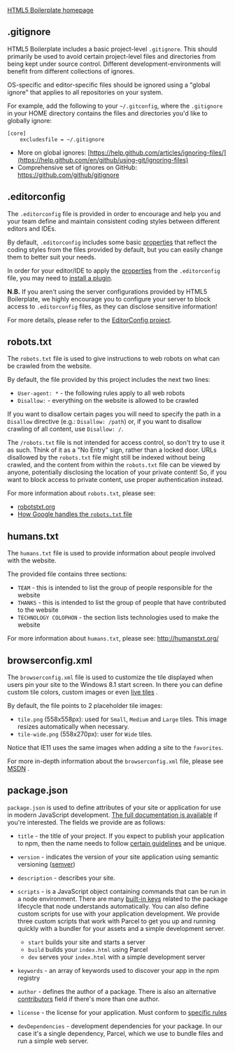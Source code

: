 [HTML5 Boilerplate homepage](https://html5boilerplate.com/)

## .gitignore

HTML5 Boilerplate includes a basic project-level `.gitignore`. This should primarily be used to avoid certain
project-level files and directories from being kept under source control. Different development-environments will
benefit from different collections of ignores.

OS-specific and editor-specific files should be ignored using a "global ignore" that applies to all repositories on your
system.

For example, add the following to your `~/.gitconfig`, where the `.gitignore`
in your HOME directory contains the files and directories you'd like to globally ignore:

```gitignore
[core]
    excludesfile = ~/.gitignore
```

* More on global
  ignores: [https://help.github.com/articles/ignoring-files/](https://help.github.com/en/github/using-git/ignoring-files)
* Comprehensive set of ignores on GitHub: https://github.com/github/gitignore

## .editorconfig

The `.editorconfig` file is provided in order to encourage and help you and your team define and maintain consistent
coding styles between different editors and IDEs.

By default, `.editorconfig` includes some basic
[properties](https://editorconfig.org/#supported-properties) that reflect the coding styles from the files provided by
default, but you can easily change them to better suit your needs.

In order for your editor/IDE to apply the
[properties](https://editorconfig.org/#supported-properties) from the
`.editorconfig` file, you may need to [install a plugin]( https://editorconfig.org/#download).

__N.B.__ If you aren't using the server configurations provided by HTML5 Boilerplate, we highly encourage you to
configure your server to block access to `.editorconfig` files, as they can disclose sensitive information!

For more details, please refer to the [EditorConfig project](https://editorconfig.org/).

## robots.txt

The `robots.txt` file is used to give instructions to web robots on what can be crawled from the website.

By default, the file provided by this project includes the next two lines:

* `User-agent: *` - the following rules apply to all web robots
* `Disallow:` - everything on the website is allowed to be crawled

If you want to disallow certain pages you will need to specify the path in a
`Disallow` directive (e.g.: `Disallow: /path`) or, if you want to disallow crawling of all content, use `Disallow: /`.

The `/robots.txt` file is not intended for access control, so don't try to use it as such. Think of it as a "No Entry"
sign, rather than a locked door. URLs disallowed by the `robots.txt` file might still be indexed without being crawled,
and the content from within the `robots.txt` file can be viewed by anyone, potentially disclosing the location of your
private content! So, if you want to block access to private content, use proper authentication instead.

For more information about `robots.txt`, please see:

* [robotstxt.org](https://www.robotstxt.org/)
* [How Google handles the `robots.txt` file](https://developers.google.com/search/reference/robots_txt)

## humans.txt

The `humans.txt` file is used to provide information about people involved with the website.

The provided file contains three sections:

* `TEAM` - this is intended to list the group of people responsible for the website
* `THANKS` - this is intended to list the group of people that have contributed to the website
* `TECHNOLOGY COLOPHON` - the section lists technologies used to make the website

For more information about `humans.txt`, please see: http://humanstxt.org/

## browserconfig.xml

The `browserconfig.xml` file is used to customize the tile displayed when users pin your site to the Windows 8.1 start
screen. In there you can define custom tile colors, custom images or
even [live tiles](https://docs.microsoft.com/previous-versions/windows/internet-explorer/ie-developer/samples/dn455106(v=vs.85))
.

By default, the file points to 2 placeholder tile images:

* `tile.png` (558x558px): used for `Small`, `Medium` and `Large` tiles. This image resizes automatically when necessary.
* `tile-wide.png` (558x270px): user for `Wide` tiles.

Notice that IE11 uses the same images when adding a site to the `favorites`.

For more in-depth information about the `browserconfig.xml` file, please
see [MSDN](https://docs.microsoft.com/previous-versions/windows/internet-explorer/ie-developer/platform-apis/dn320426(v=vs.85))
.

## package.json

`package.json` is used to define attributes of your site or application for use in modern JavaScript
development. [The full documentation is available](https://docs.npmjs.com/files/package.json)
if you're interested. The fields we provide are as follows:

* `title` - the title of your project. If you expect to publish your application to npm, then the name needs to
  follow [certain guidelines](https://docs.npmjs.com/files/package.json#name)
  and be unique.
* `version` - indicates the version of your site application using semantic
  versioning ([semver](https://docs.npmjs.com/misc/semver))
* `description` - describes your site.
* `scripts` - is a JavaScript object containing commands that can be run in a node environment. There are
  many [built-in keys](https://docs.npmjs.com/misc/scripts)
  related to the package lifecycle that node understands automatically. You can also define custom scripts for use with
  your application development. We provide three custom scripts that work with Parcel to get you up and running quickly
  with a bundler for your assets and a simple development server.

    * `start` builds your site and starts a server
    * `build` builds your `index.html` using Parcel
    * `dev` serves your `index.html` with a simple development server

* `keywords` - an array of keywords used to discover your app in the npm registry
* `author` - defines the author of a package. There is also an alternative
  [contributors](https://docs.npmjs.com/files/package.json#people-fields-author-contributors)
  field if there's more than one author.
* `license` - the license for your application. Must conform to
  [specific rules](https://docs.npmjs.com/files/package.json#license)
* `devDependencies` - development dependencies for your package. In our case it's a single dependency, Parcel, which we
  use to bundle files and run a simple web server.
